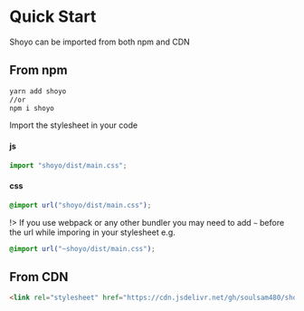 # Quick Start

Shoyo can be imported from both npm and CDN

## From npm

```bash
yarn add shoyo 
//or
npm i shoyo
```
Import the stylesheet in your code

#### js
```js
import "shoyo/dist/main.css";
```

#### css
```css
@import url("shoyo/dist/main.css"); 
```
!> If you use webpack or any other bundler you may need to add `~` before the url while imporing in your stylesheet e.g.
```css
@import url("~shoyo/dist/main.css"); 
```

## From CDN

```html
<link rel="stylesheet" href="https://cdn.jsdelivr.net/gh/soulsam480/shoyo/dist/main.css">
```
